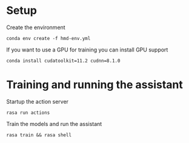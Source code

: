 # Setup
Create the environment

```
conda env create -f hmd-env.yml
```

If you want to use a GPU for training you can install GPU support

<!-- Although during development training with a GPU has been slower then training on CPU only, probably due to the little amount of data that make GPU contribution less important. -->

```
conda install cudatoolkit=11.2 cudnn=8.1.0
```

# Training and running the assistant

Startup the action server
```
rasa run actions
```

Train the models and run the assistant

```
rasa train && rasa shell
```